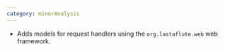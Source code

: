 ```yaml
---
category: minorAnalysis
---
```

* Adds models for request handlers using the `org.lastaflute.web` web framework.

